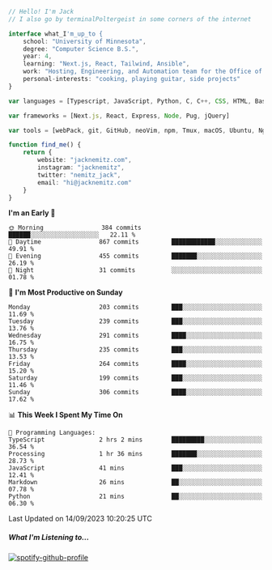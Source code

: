 ```typescript
// Hello! I'm Jack
// I also go by terminalPoltergeist in some corners of the internet

interface what_I'm_up_to {
    school: "University of Minnesota",
    degree: "Computer Science B.S.",
    year: 4,
    learning: "Next.js, React, Tailwind, Ansible",
    work: "Hosting, Engineering, and Automation team for the Office of Information Technology at UMN",
    personal-interests: "cooking, playing guitar, side projects"
}

var languages = [Typescript, JavaScript, Python, C, C++, CSS, HTML, Bash, VimScript]

var frameworks = [Next.js, React, Express, Node, Pug, jQuery]

var tools = [webPack, git, GitHub, neoVim, npm, Tmux, macOS, Ubuntu, Nginx, Ansible, Cloudflare, DigitalOcean]

function find_me() {
    return {
        website: "jacknemitz.com",
        instagram: "jacknemitz",
        twitter: "nemitz_jack",
        email: "hi@jacknemitz.com"
    }
}
```

<!--START_SECTION:waka-->
**I'm an Early 🐤** 

```text
🌞 Morning                384 commits         ██████░░░░░░░░░░░░░░░░░░░   22.11 % 
🌆 Daytime                867 commits         ████████████░░░░░░░░░░░░░   49.91 % 
🌃 Evening                455 commits         ███████░░░░░░░░░░░░░░░░░░   26.19 % 
🌙 Night                  31 commits          ░░░░░░░░░░░░░░░░░░░░░░░░░   01.78 % 
```
📅 **I'm Most Productive on Sunday** 

```text
Monday                   203 commits         ███░░░░░░░░░░░░░░░░░░░░░░   11.69 % 
Tuesday                  239 commits         ███░░░░░░░░░░░░░░░░░░░░░░   13.76 % 
Wednesday                291 commits         ████░░░░░░░░░░░░░░░░░░░░░   16.75 % 
Thursday                 235 commits         ███░░░░░░░░░░░░░░░░░░░░░░   13.53 % 
Friday                   264 commits         ████░░░░░░░░░░░░░░░░░░░░░   15.20 % 
Saturday                 199 commits         ███░░░░░░░░░░░░░░░░░░░░░░   11.46 % 
Sunday                   306 commits         ████░░░░░░░░░░░░░░░░░░░░░   17.62 % 
```


📊 **This Week I Spent My Time On** 

```text
💬 Programming Languages: 
TypeScript               2 hrs 2 mins        █████████░░░░░░░░░░░░░░░░   36.54 % 
Processing               1 hr 36 mins        ███████░░░░░░░░░░░░░░░░░░   28.73 % 
JavaScript               41 mins             ███░░░░░░░░░░░░░░░░░░░░░░   12.41 % 
Markdown                 26 mins             ██░░░░░░░░░░░░░░░░░░░░░░░   07.78 % 
Python                   21 mins             ██░░░░░░░░░░░░░░░░░░░░░░░   06.30 % 
```


 Last Updated on 14/09/2023 10:20:25 UTC
<!--END_SECTION:waka-->

##### What I'm Listening to...

[![spotify-github-profile](https://spotify-github-profile.vercel.app/api/view?uid=jack.nemitz&cover_image=true&show_offline=true&bar_color=53b14f&bar_color_cover=false&background_color=121212FF)](https://spotify-github-profile.vercel.app/api/view?uid=jack.nemitz&redirect=true)

